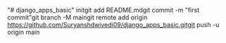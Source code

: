 "# django_apps_basic"  initgit add README.mdgit commit -m "first commit"git branch -M maingit remote add origin https://github.com/Suryanshdwivedi09/django_apps_basic.gitgit push -u origin main
